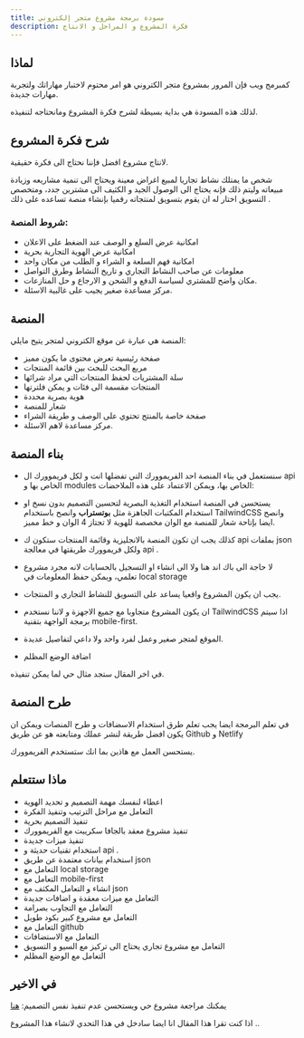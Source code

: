 ```yaml
---
title: مسودة برمجة مشروع متجر إلكتروني 
description: فكرة المشروع و المراحل و الانتاج
---
```


## لماذا
كمبرمج ويب فإن المرور بمشروع متجر الكتروني هو امر محتوم لاختبار مهاراتك ولتجربة مهارات جديدة.

لذلك هذه المسودة هي بداية بسيطة لشرح فكرة المشروع ومانحتاجه لتنفيذه.

## شرح فكرة المشروع
لانتاج مشروع افضل فإننا نحتاج الى فكرة حقيقية.

شخص ما يمتلك نشاط تجاريا لمبيع اغراض معينة ويحتاج الى تنمية مشاريعه وزيادة مبيعاته وليتم ذلك فإنه يحتاج الى الوصول الجيد و الكثيف الى مشترين جدد، ومتخصص التسويق اختار له ان يقوم بتسويق لمنتجاته رقميا بإنشاء منصة تساعده على ذلك .
### شروط المنصة:
* امكانية عرض السلع و الوصف عند الضغط على الاعلان
* امكانية عرض الهوية التجارية بحرية
* امكانية فهم السلعة و الشراء و الطلب من مكان واحد
* معلومات عن صاحب النشاط التجاري و تاريخ النشاط وطرق التواصل
* مكان واضح للمشتري لسياسة الدفع و الشحن و الارجاع و حل المنازعات.
* مركز مساعدة صغير يجيب على غالبية الاسئلة.

## المنصة
المنصة هي عبارة عن موقع الكتروني لمتجر يتيح مايلي:
* صفحة رئيسية تعرض محتوى ما يكون مميز
* مربع البحث للبحث بين قائمة المنتجات
* سلة المشتريات لحفظ المنتجات التي مراد شرائها
* المنتجات مقسمة الى فئات و يمكن فلترتها
* هوية بصرية محددة
* شعار للمنصة
* صفحة خاصة بالمنتج تحتوي على الوصف و طريقة الشراء
* مركز مساعدة لاهم الاسئلة.

## بناء المنصة
* سنستعمل في بناء المنصة احد الفريموورك التي تفضلها انت و لكل فريموورك ال api الخاص بها و  modules الخاص بها، ويمكن الاعتماد على هذه الملاحضات:

* يستحسن في المنصة استخدام التغذية البصرية لتحسين التصميم بدون نسخ او استخدام المكتبات الجاهزة مثل **بوتستراب** وانصح باستخدام TailwindCSS وانصح ايضا بإتاحة شعار للمنصة مع الوان مخصصة للهوية لا تجتاز 4 الوان و خط مميز.

* كذلك يجب ان تكون المنصة بالانجليزية وقائمة المنتجات ستكون ك api بملفات json ولكل فريموورك طريقتها في معالجة api .

* لا حاجة الى باك اند هنا ولا الى انشاء او التسجيل بالحسابات لانه مجرد مشروع تعلمي، ويمكن حفظ المعلومات في local storage

* يجب ان يكون المشروع واقعيا يساعد على التسويق للنشاط التجاري و المنتجات.

* ان يكون المشروع متجاوبا مع جميع الاجهزة و لاننا نستخدم TailwindCSS اذا سيتم برمجة الواجهة بتقنية mobile-first.

* الموقع لمتجر صغير وعمل لفرد واحد ولا داعي لتفاصيل عديدة.

* اضافة الوضع المظلم

في اخر المقال ستجد مثال حي لما  يمكن تنفيذه.

## طرح المنصة
في تعلم البرمجة ايضا يجب تعلم طرق استخدام الاسضافات و طرح المنصات ويمكن ان يكون افضل طريقة لنشر عملك ومتابعته هو عن طريق Github و Netlify

يستحسن العمل مع هاذين بما انك ستستخدم الفريموورك.

## ماذا ستتعلم
* اعطاء لنفسك مهمة التصميم و تحديد الهوية
* التعامل مع مراحل الترتيب وتنفيذ الفكرة
* تنفيذ التصميم بحرية 
* تنفيذ مشروع معقد بالجافا سكريبت مع الفريموورك
* تنفيذ ميزات جديدة
* استخدام تقنيات حديثة و api .
* استخدام بيانات معتمدة عن طريق  json
* التعامل مع local storage
* التعامل مع mobile-first
* انشاء و التعامل المكثف مع json
* التعامل مع ميزات معقدة و اضافات جديدة
* التعامل مع التجاوب بصرامة
* التعامل مع مشروع كبير بكود طويل
* التعامل مع github
* التعامل مع الاستضافات
* التعامل مع مشروع تجاري يحتاج الى تركيز مع السيو و التسويق 
* التعامل مع الوضع المظلم
## في الاخير
يمكنك مراجعة مشروع حي ويستحسن عدم تنفيذ نفس التصميم: [هنا](https://freecommerce.behonbaker.com/)

اذا كنت تقرا هذا المقال انا ايضا سادخل في هذا التحدي لانشاء هذا المشروع ..


